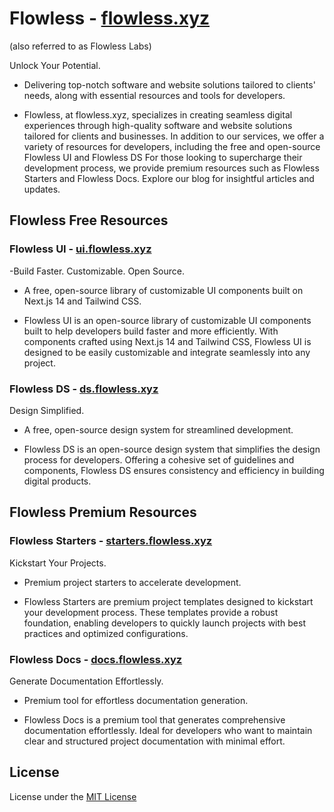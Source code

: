 # Flowless - [flowless.xyz](https://flowless.xyz)

(also referred to as Flowless Labs)

Unlock Your Potential.

- Delivering top-notch software and website solutions tailored to clients' needs, along with essential resources and tools for developers.

- Flowless, at flowless.xyz, specializes in creating seamless digital experiences through high-quality software and website solutions tailored for clients and businesses. In addition to our services, we offer a variety of resources for developers, including the free and open-source Flowless UI and Flowless DS For those looking to supercharge their development process, we provide premium resources such as Flowless Starters and Flowless Docs. Explore our blog for insightful articles and updates.

## Flowless Free Resources

### Flowless UI - [ui.flowless.xyz](https://ui.flowless.xyz)

-Build Faster. Customizable. Open Source.

- A free, open-source library of customizable UI components built on Next.js 14 and Tailwind CSS.

- Flowless UI is an open-source library of customizable UI components built to help developers build faster and more efficiently. With components crafted using Next.js 14 and Tailwind CSS, Flowless UI is designed to be easily customizable and integrate seamlessly into any project.

### Flowless DS - [ds.flowless.xyz](https://ds.flowless.xyz)

Design Simplified.

- A free, open-source design system for streamlined development.

- Flowless DS is an open-source design system that simplifies the design process for developers. Offering a cohesive set of guidelines and components, Flowless DS ensures consistency and efficiency in building digital products.

## Flowless Premium Resources

### Flowless Starters - [starters.flowless.xyz](https://starters.flowless.xyz)

Kickstart Your Projects.

- Premium project starters to accelerate development.

- Flowless Starters are premium project templates designed to kickstart your development process. These templates provide a robust foundation, enabling developers to quickly launch projects with best practices and optimized configurations.

### Flowless Docs - [docs.flowless.xyz](https://docs.flowless.xyz)

Generate Documentation Effortlessly.

- Premium tool for effortless documentation generation.

- Flowless Docs is a premium tool that generates comprehensive documentation effortlessly. Ideal for developers who want to maintain clear and structured project documentation with minimal effort.

## License

License under the [MIT License](https://github.com/eliecyammine/flowless/blob/main/LICENSE)
